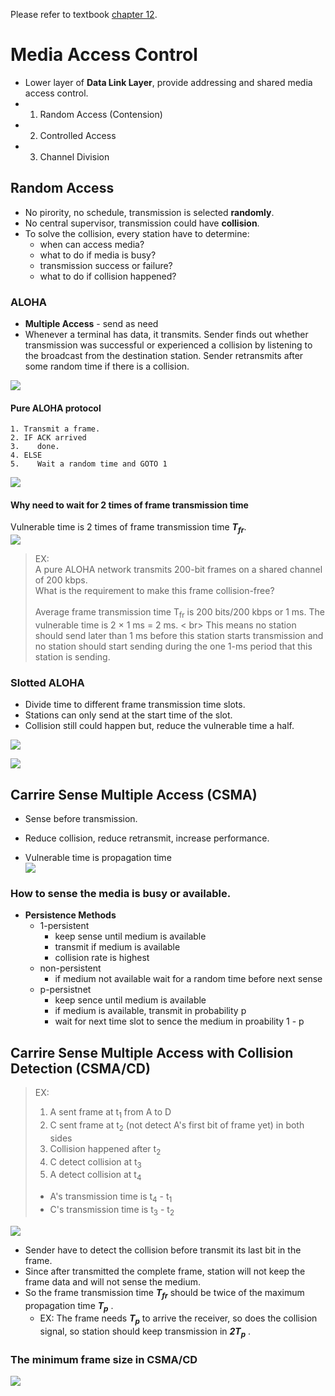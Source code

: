 Please refer to textbook [chapter 12](https://github.com/cnchenpu/data-comm/blob/master/ppt/Ch12-Forouzan.ppt). <br>

# Media Access Control
- Lower layer of __Data Link Layer__, provide addressing and shared media access control.
- 1. Random Access (Contension)
- 2. Controlled Access
- 3. Channel Division

## Random Access
- No pirority, no schedule, transmission is selected __randomly__.
- No central supervisor, transmission could have __collision__.
- To solve the collision, every station have to determine:
  - when can access media?
  - what to do if media is busy?
  - transmission success or failure?
  - what to do if collision happened?
  
### ALOHA
- __Multiple Access__ - send as need
- Whenever a terminal has data, it transmits. Sender finds out whether transmission was successful or experienced a collision by listening to the broadcast from the destination station. Sender retransmits after some random time if there is a collision.

![](fig/ALOHA.png)

#### Pure ALOHA protocol
```
1. Transmit a frame.
2. IF ACK arrived
3.    done.
4. ELSE
5.    Wait a random time and GOTO 1
```

![](fig/ALOHA-protocol.png)

#### Why need to wait for 2 times of frame transmission time
Vulnerable time is 2 times of frame transmission time ___T<sub>fr</sub>___. <br>
![](fig/ALOHA-Tfr.png)

> EX: <br>
> A pure ALOHA network transmits 200-bit frames on a shared channel of 200 kbps. <br>
> What is the requirement to make this frame collision-free? <br>
> <br>
> Average frame transmission time T<sub>fr</sub> is 200 bits/200 kbps or 1 ms. The vulnerable time is  2 × 1 ms = 2 ms. < br>
> This means no station should send later than 1 ms before this station starts transmission and no station should start sending during the one 1-ms period that this station is sending.

### Slotted ALOHA
- Divide time to different frame transmission time slots.
- Stations can only send at the start time of the slot.
- Collision still could happen but, reduce the vulnerable time a half.

![](fig/ALOHA-slot.png) 

![](fig/ALOHA-slot-Tfr.png)

## Carrire Sense Multiple Access (CSMA)
- Sense before transmission.
- Reduce collision, reduce retransmit, increase performance.

- Vulnerable time is propagation time <br>
![](fig/CSMA-Tp.png)

### How to sense the media is busy or available.
- __Persistence Methods__
  - 1-persistent 
    - keep sense until medium is available 
    - transmit if medium is available
    - collision rate is highest
  - non-persistent
    - if medium not available wait for a random time before next sense
  - p-persistnet
    - keep sence until medium is available
    - if medium is available, transmit in probability p
    - wait for next time slot to sence the medium in proability 1 - p
    
## Carrire Sense Multiple Access with Collision Detection (CSMA/CD)

> EX:
> 1. A sent frame at t<sub>1</sub> from A to D
> 2. C sent frame at t<sub>2</sub> (not detect A's first bit of frame yet) in both sides
> 3. Collision happened after t<sub>2</sub>
> 4. C detect collision at t<sub>3</sub>
> 5. A detect collision at t<sub>4</sub>
> 
> - A's transmission time is t<sub>4</sub> - t<sub>1</sub>
> - C's transmission time is t<sub>3</sub> - t<sub>2</sub>

![](fig/CSMA-CD-ex.png)
- Sender have to detect the collision before transmit its last bit in the frame.
- Since after transmitted the complete frame, station will not keep the frame data and will not sense the medium.
- So the frame transmission time ___T<sub>fr</sub>___ should be twice of the maximum propagation time ___T<sub>p</sub>___ .
  - EX: The frame needs ___T<sub>p</sub>___ to arrive the receiver, so does the collision signal, so station should keep transmission in ___2T<sub>p</sub>___ .

### The minimum frame size in CSMA/CD


![](fig/CSMA-CD.png)
